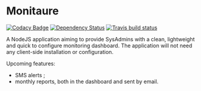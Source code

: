 # Monitaure
[![Codacy Badge](https://api.codacy.com/project/badge/grade/f3d8e262de834aa9a6e3a5bb36aa54b2)](https://www.codacy.com/app/bertrandjun/Monitaure)
[![Dependency Status](https://david-dm.org/Bertrand31/Monitaure/status.svg)](https://david-dm.org/Bertrand31/Monitaure/)
[![Travis build status](https://travis-ci.org/Bertrand31/Monitaure.svg)](https://travis-ci.org/Bertrand31/Monitaure/)


A NodeJS application aiming to provide SysAdmins with a clean, lightweight and quick to configure monitoring dashboard.
The application will not need any client-side installation or configuration.

Upcoming features:
- SMS alerts ;
- monthly reports, both in the dashboard and sent by email.
